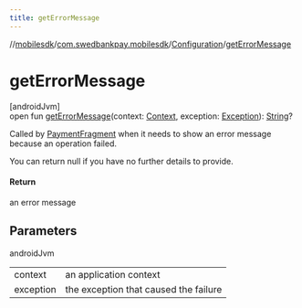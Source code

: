 ```yaml
---
title: getErrorMessage
---
```

//[mobilesdk](../../../index.html)/[com.swedbankpay.mobilesdk](../index.html)/[Configuration](index.html)/[getErrorMessage](get-error-message.html)



# getErrorMessage



[androidJvm]\
open fun [getErrorMessage](get-error-message.html)(context: [Context](https://developer.android.com/reference/kotlin/android/content/Context.html), exception: [Exception](https://kotlinlang.org/api/latest/jvm/stdlib/kotlin/-exception/index.html)): [String](https://kotlinlang.org/api/latest/jvm/stdlib/kotlin/-string/index.html)?



Called by [PaymentFragment](../-payment-fragment/index.html) when it needs to show an error message because an operation failed.



You can return null if you have no further details to provide.



#### Return



an error message



## Parameters


androidJvm

| | |
|---|---|
| context | an application context |
| exception | the exception that caused the failure |




